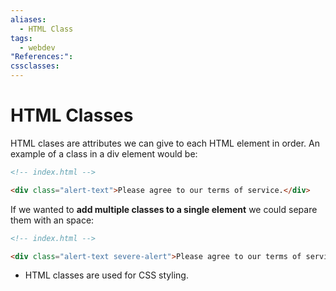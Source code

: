 ```yaml
---
aliases:
  - HTML Class
tags:
  - webdev
"References:": 
cssclasses:
---
```

# HTML Classes
HTML clases are attributes we can give to each HTML element in order. 
An example of a class in a div element would be: 
```HTML
<!-- index.html -->

<div class="alert-text">Please agree to our terms of service.</div>

```

If we wanted to **add multiple classes to a single element** we could separe them with an space: 
```HTML
<!-- index.html -->

<div class="alert-text severe-alert">Please agree to our terms of service.</div>
```


+ HTML classes are used for CSS styling. 

